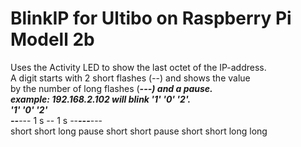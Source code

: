 # BlinkIP for Ultibo on Raspberry Pi Modell 2b

Uses the Activity LED to show the last octet of the IP-address.             
A digit starts with 2 short flashes (*-*-) and shows the value              
by the number of long flashes (***---) and a pause.                         
example: 192.168.2.102 will blink '1' '0' '2'.                              
      '1'                   '0'                '2'                            
  *-*-***--- 1 s         *-*- 1 s          *-*-***---***---                   
  short short long pause short short pause short short long long 
